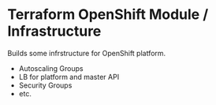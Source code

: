 # Terraform OpenShift Module / Infrastructure

Builds some infrstructure for OpenShift platform.

* Autoscaling Groups
* LB for platform and master API
* Security Groups
* etc.